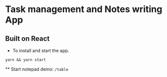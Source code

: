 # Task management and Notes writing App
## Built on React 
* To install and start the app.

`yarn && yarn start`

** Start notepad demo: `/table`
